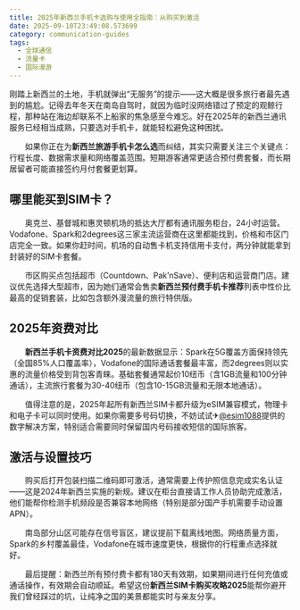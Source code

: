 ```yaml
---
title: 2025年新西兰手机卡选购与使用全指南：从购买到激活
date: 2025-09-10T23:49:08.573699
category: communication-guides
tags:
  - 全球通信
  - 流量卡
  - 国际漫游
---
```


刚踏上新西兰的土地，手机就弹出“无服务”的提示——这大概是很多旅行者最先遇到的尴尬。记得去年冬天在南岛自驾时，就因为临时没网络错过了预定的观鲸行程，那种站在海边却联系不上船家的焦急感至今难忘。好在2025年的新西兰通讯服务已经相当成熟，只要选对手机卡，就能轻松避免这种困扰。

　　如果你正在为**新西兰旅游手机卡怎么选**而纠结，其实只需要关注三个关键点：行程长度、数据需求量和网络覆盖范围。短期游客通常更适合预付费套餐，而长期居留者可能直接签约月付套餐更划算。

## 哪里能买到SIM卡？

　　奥克兰、基督城和惠灵顿机场的抵达大厅都有通讯服务柜台，24小时运营。Vodafone、Spark和2degrees这三家主流运营商在这里都能找到，价格和市区门店完全一致。如果你赶时间，机场的自动售卡机支持信用卡支付，两分钟就能拿到封装好的SIM卡套餐。

　　市区购买点包括超市（Countdown、Pak’nSave）、便利店和运营商门店。建议优先选择大型超市，因为她们通常会售卖**新西兰预付费手机卡推荐**列表中性价比最高的促销套装，比如包含额外漫流量的旅行特供版。

## 2025年资费对比

　　**新西兰手机卡资费对比2025**的最新数据显示：Spark在5G覆盖方面保持领先（全国85%人口覆盖率），Vodafone的国际通话套餐最丰富，而2degrees则以实惠的流量价格受到背包客青睐。基础套餐通常起价10纽币（含1GB流量和100分钟通话），主流旅行套餐为30-40纽币（包含10-15GB流量和无限本地通话）。

　　值得注意的是，2025年起所有新西兰SIM卡都升级为eSIM兼容模式，物理卡和电子卡可以同时使用。如果你需要多号码切换，不妨试试✈[@esim1088](https://t.me/s/esim1088)提供的数字解决方案，特别适合需要同时保留国内号码接收短信的国际旅客。

## 激活与设置技巧

　　购买后打开包装扫描二维码即可激活，通常需要上传护照信息完成实名认证——这是2024年新西兰实施的新规。建议在柜台直接请工作人员协助完成激活，他们能帮你检测手机频段是否兼容本地网络（特别是部分国产手机需要手动设置APN）。

　　南岛部分山区可能存在信号盲区，建议提前下载离线地图。网络质量方面，Spark的乡村覆盖最佳，Vodafone在城市速度更快，根据你的行程重点选择就好。

　　最后提醒：新西兰所有预付费卡都有180天有效期，如果期间进行任何充值或通话操作，有效期会自动顺延。希望这份**新西兰SIM卡购买攻略2025**能帮你避开我们曾经踩过的坑，让纯净之国的美景都能实时与亲友分享。